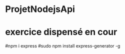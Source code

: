 # ProjetNodejsApi
# exercice dispensé en cour


#npm i express
#sudo npm install express-generator -g
